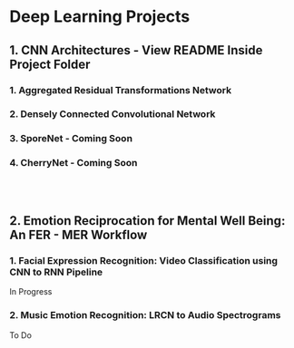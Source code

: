 # Deep Learning Projects

## 1. CNN Architectures - View README Inside Project Folder
### 1. Aggregated Residual Transformations Network
### 2. Densely Connected Convolutional Network
### 3. SporeNet - Coming Soon
### 4. CherryNet - Coming Soon

<br/><br/>

## 2. Emotion Reciprocation for Mental Well Being: An FER - MER Workflow

### 1. Facial Expression Recognition: Video Classification using CNN to RNN Pipeline
In Progress  

### 2. Music Emotion Recognition: LRCN to Audio Spectrograms
To Do
